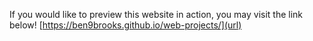If you would like to preview this website in action, you may visit the link below!
[https://ben9brooks.github.io/web-projects/](url)
